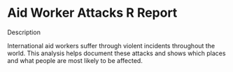# Aid Worker Attacks R Report
Description

International aid workers suffer through violent incidents throughout the world. This analysis helps document these attacks and shows which places and what people are most likely to be affected. 
